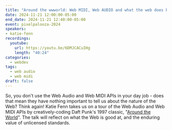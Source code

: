 ```yaml
---
title: "Around the wwworld: Web MIDI, Web AUDIO and what the web does best"
date: 2024-11-21 12:00:00-05:00
end_date: 2024-11-21 12:40:00-05:00
event: pixelpalooza-2024
speakers:
- katie-fenn
recordings:
  youtube:
    url: https://youtu.be/6DMJCACuIHg
    length: "40:24"
categories:
  - webdev
tags:
  - web audio
  - web midi
draft: false
---
```


So, you don't use the Web Audio and Web MIDI APIs in your day job - does that mean they have nothing important to tell us about the nature of the Web? Think again! Katie Fenn takes us on a tour of the Web Audio and Web MIDI APIs by creatively-coding Daft Punk's 1997 classic, "[Around the World](https://song.link/gb/i/696886431)". The talk will reflect on what the Web is good at, and the enduring value of unlicensed standards.
